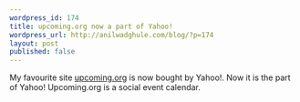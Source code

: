 ```yaml
---
wordpress_id: 174
title: upcoming.org now a part of Yahoo!
wordpress_url: http://anilwadghule.com/blog/?p=174
layout: post
published: false
---
```

<img alt="" src="http://img17.imageshack.us/img17/1128/upcoming5od.jpg" border="0" /><br />My favourite site <a href="http://upcoming.org/">upcoming.org</a> is now bought by Yahoo!. Now it is the part of Yahoo! Upcoming.org is a social event calendar.
